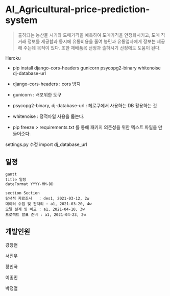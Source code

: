 # AI_Agricultural-price-prediction-system

> 출하되는 농산물 시기와 도매가격을 예측하여 도매가격을 안정화시키고, 도매 직거래 정보를 제공함과 동시에 유통비용을 줄여 농민과 유통업자에게 정보는 제공해 주는데 목적이 있다. 또한 재배품목 선정과 출하시기 선정에도 도움이 된다.


Heroku
- pip install django-cors-headers gunicorn psycopg2-binary whitenoise dj-database-url
- django-cors-headers : cors 방지
- gunicorn : 배포위한 도구
- psycopg2-binary, dj-database-url : 헤로쿠에서 사용하는 DB 활용하는 것
- whitenoise : 정적파일 사용을 돕는다.

- pip freeze > requirements.txt 를 통해 패키지 의존성을 위한 텍스트 파일을 만들어준다.

settings.py 수정
import dj_database_url

## 일정

```mermaid
gantt
title 일정
dateFormat YYYY-MM-DD

section Section
탐색적 자료조사   : des1, 2021-03-12, 2w
데이터 수집 및 전처리 : a1, 2021-03-20, 4w
모델 설계 및 비교 : a1, 2021-04-10, 3w
프로젝트 발표 준비 : a1, 2021-04-23, 2w
```



## 개발인원

강창현

서진우

황인국

이종민

박정열

